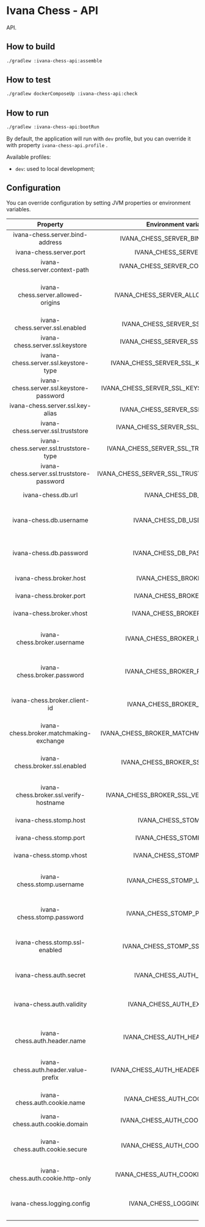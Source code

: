 # Ivana Chess - API

API.

## How to build

```bash
./gradlew :ivana-chess-api:assemble
```

## How to test

```bash
./gradlew dockerComposeUp :ivana-chess-api:check
```

## How to run

```bash
./gradlew :ivana-chess-api:bootRun
```

By default, the application will run with `dev` profile, but you can override it with property `ivana-chess-api.profile`
.

Available profiles:

- `dev`: used to local development;

## Configuration

You can override configuration by setting JVM properties or environment variables.

|                  Property                  |            Environment variable            |                    Description                    |                             Default value                             |
|:------------------------------------------:|:------------------------------------------:|:-------------------------------------------------:|:---------------------------------------------------------------------:|
|       ivana-chess.server.bind-address      |       IVANA_CHESS_SERVER_BIND_ADDRESS      |                Server bind address                |                                0.0.0.0                                |
|           ivana-chess.server.port          |           IVANA_CHESS_SERVER_PORT          |                    Server port                    |                                  8080                                 |
|       ivana-chess.server.context-path      |       IVANA_CHESS_SERVER_CONTEXT_PATH      |                    Context path                   |                                   /                                   |
|     ivana-chess.server.allowed-origins     |     IVANA_CHESS_SERVER_ALLOWED_ORIGINS     |       Coma-separated list of allowed origins      |                                   -                                   |
|       ivana-chess.server.ssl.enabled       |       IVANA_CHESS_SERVER_SSL_ENABLED       |                 If SSL is enabled                 |                                 false                                 |
|       ivana-chess.server.ssl.keystore      |       IVANA_CHESS_SERVER_SSL_KEYSTORE      |               Path to keystore file               |                                                                       |
|    ivana-chess.server.ssl.keystore-type    |    IVANA_CHESS_SERVER_SSL_KEYSTORE_TYPE    |                  Type of keystore                 |                                 PKCS12                                |
|  ivana-chess.server.ssl.keystore-password  |  IVANA_CHESS_SERVER_SSL_KEYSTORE_PASSWORD  |                Password of keystore               |                                changeit                               |
|      ivana-chess.server.ssl.key-alias      |      IVANA_CHESS_SERVER_SSL_KEY_ALIAS      |              Alias of key in keystore             |                               localhost                               |
|      ivana-chess.server.ssl.truststore     |      IVANA_CHESS_SERVER_SSL_TRUSTSTORE     |              Path to truststore file              |                                                                       |
|   ivana-chess.server.ssl.truststore-type   |   IVANA_CHESS_SERVER_SSL_TRUSTSTORE_TYPE   |                 Type of truststore                |                                 PKCS12                                |
| ivana-chess.server.ssl.truststore-password | IVANA_CHESS_SERVER_SSL_TRUSTSTORE_PASSWORD |               Password of truststore              |                                changeit                               |
|             ivana-chess.db.url             |             IVANA_CHESS_DB_URL             |                JDBC URL of database               | jdbc:postgresql://127.0.0.1:5432/ivana_chess_api?currentSchema=public |
|           ivana-chess.db.username          |           IVANA_CHESS_DB_USERNAME          |        Username used to connect to database       |                            ivana_chess_api                            |
|           ivana-chess.db.password          |           IVANA_CHESS_DB_PASSWORD          |        Password used to connect to database       |                            ivana_chess_api                            |
|           ivana-chess.broker.host          |           IVANA_CHESS_BROKER_URL           |                   Host of broker                  |                               127.0.0.1                               |
|           ivana-chess.broker.port          |           IVANA_CHESS_BROKER_PORT          |                   Port of broker                  |                                  5672                                 |
|          ivana-chess.broker.vhost          |          IVANA_CHESS_BROKER_VHOST          |              Virtual host to connect              |                                   /                                   |
|         ivana-chess.broker.username        |         IVANA_CHESS_BROKER_USERNAME        |         Username used to connect to broker        |                                 guest                                 |
|         ivana-chess.broker.password        |         IVANA_CHESS_BROKER_PASSWORD        |         Password used to connect to broker        |                                 guest                                 |
|        ivana-chess.broker.client-id        |        IVANA_CHESS_BROKER_CLIENT_ID        |    ID used to create queue specific to instance   |                           ivana-chess-api-01                          |
|   ivana-chess.broker.matchmaking-exchange  |   IVANA_CHESS_BROKER_MATCHMAKING_EXCHANGE  |            Name of matchmaking exchange           |                              matchmaking                              |
|       ivana-chess.broker.ssl.enabled       |       IVANA_CHESS_BROKER_SSL_ENABLED       |      If SSL is enabled for broker connection      |                                 false                                 |
|   ivana-chess.broker.ssl.verify-hostname   |   IVANA_CHESS_BROKER_SSL_VERIFY_HOSTNAME   | If certificate hostname is verified on connection |                                 false                                 |
|           ivana-chess.stomp.host           |            IVANA_CHESS_STOMP_URL           |                   Host of STOMP                   |                               127.0.0.1                               |
|           ivana-chess.stomp.port           |           IVANA_CHESS_STOMP_PORT           |                   Port of STOMP                   |                                 61613                                 |
|           ivana-chess.stomp.vhost          |           IVANA_CHESS_STOMP_VHOST          |              Virtual host to connect              |                                   /                                   |
|         ivana-chess.stomp.username         |         IVANA_CHESS_STOMP_USERNAME         |         Username used to connect to STOMP         |                                 guest                                 |
|         ivana-chess.stomp.password         |         IVANA_CHESS_STOMP_PASSWORD         |         Password used to connect to STOMP         |                                 guest                                 |
|        ivana-chess.stomp.ssl-enabled       |        IVANA_CHESS_STOMP_SSL_ENABLED       |       If SSL is enabled for STOMP connection      |                                 false                                 |
|           ivana-chess.auth.secret          |           IVANA_CHESS_AUTH_SECRET          |            Secret used to generate JWT            |                                changeit                               |
|          ivana-chess.auth.validity         |         IVANA_CHESS_AUTH_EXPIRATION        |    Number of seconds for which the JWT is valid   |                                 604800                                |
|        ivana-chess.auth.header.name        |        IVANA_CHESS_AUTH_HEADER_NAME        |        HTTP header name which contains JWT        |                             Authorization                             |
|    ivana-chess.auth.header.value-prefix    |    IVANA_CHESS_AUTH_HEADER_VALUE_PREFIX    |   Prefix of HTTP header value which prefixes JWT  |                                Bearer                                 |
|        ivana-chess.auth.cookie.name        |        IVANA_CHESS_AUTH_COOKIE_NAME        |          Name of cookie used to send JWT          |                          _ivana_chess_session                         |
|       ivana-chess.auth.cookie.domain       |       IVANA_CHESS_AUTH_COOKIE_DOMAIN       |                  Domain of cookie                 |                               localhost                               |
|       ivana-chess.auth.cookie.secure       |       IVANA_CHESS_AUTH_COOKIE_SECURE       |       If cookie secure attribute is enabled       |                                 false                                 |
|      ivana-chess.auth.cookie.http-only     |      IVANA_CHESS_AUTH_COOKIE_HTTP_ONLY     |      If cookie http only attribute is enabled     |                                  true                                 |
|         ivana-chess.logging.config         |         IVANA_CHESS_LOGGING_CONFIG         |         Path to Logback configuration file        |                         classpath:logback.xml                         |
